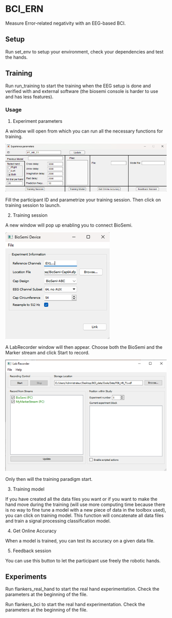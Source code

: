 # BCI_ERN

Measure Error-related negativity with an EEG-based BCI.

## Setup

Run set_env to setup your environment, check your dependencies and test the hands.

## Training

Run run_training to start the training when the EEG setup is done and verified with and external software (the biosemi console is harder to use and has less features).

### Usage

1. Experiment parameters

A window will open from which you can run all the necessary functions for training.

![Experiment parameter](data/README/experience_parameters.png?raw=true)

Fill the participant ID and parametrize your training session. Then click on training session to launch.

2. Training session

A new window will pop up enabling you to connect BioSemi.

![BioSemi connection](data/README/biosemi_connection.png?raw=true)

A LabRecorder window will then appear. Choose both the BioSemi and the Marker stream and click Start to record.

![Recording EEG](data/README/lab_recorder.png?raw=true)

Only then will the training paradigm start.

3. Training model

If you have created all the data files you want or if you want to make the hand move during the training (will use more computing time because there is no way to fine tune a model with a new piece of data in the toolbox used), you can click on training model. This function will concatenate all data files and train a signal processing classification model.

4. Get Online Accuracy

When a model is trained, you can test its accuracy on a given data file.

5. Feedback session

You can use this button to let the participant use freely the robotic hands.

## Experiments

Run flankers_real_hand to start the real hand experimentation. Check the parameters at the beginning of the file.

Run flankers_bci to start the real hand experimentation. Check the parameters at the beginning of the file.
